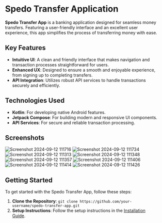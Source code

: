 # Spedo Transfer Application

**Spedo Transfer App** is a banking application designed for seamless money transfers. Featuring a user-friendly interface and an excellent user experience, this app simplifies the process of transferring money with ease.

## Key Features

- **Intuitive UI**: A clean and friendly interface that makes navigation and transaction processes straightforward for users.
- **Enhanced UX**: Designed to ensure a smooth and enjoyable experience, from signing up to completing transfers.
- **API Integration**: Utilizes robust API services to handle transactions securely and efficiently.

## Technologies Used

- **Kotlin**: For developing native Android features.
- **Jetpack Compose**: For building modern and responsive UI components.
- **API Services**: For secure and reliable transaction processing.

## Screenshots
![Screenshot 2024-09-12 111716](https://github.com/user-attachments/assets/5f6af3d2-69b8-47b8-acc1-9bcc01213ce0)
![Screenshot 2024-09-12 111734](https://github.com/user-attachments/assets/67bc119c-91aa-4c06-8b4e-11e338cf9d44)
![Screenshot 2024-09-12 111313](https://github.com/user-attachments/assets/7a2b3ae2-2331-4917-814c-be59139952a9)
![Screenshot 2024-09-12 111348](https://github.com/user-attachments/assets/92ef6a25-93f6-4965-af82-7e9385b06ec8)
![Screenshot 2024-09-12 111357](https://github.com/user-attachments/assets/b3724481-785a-4407-a9df-2f23d23ed6f1)
![Screenshot 2024-09-12 111406](https://github.com/user-attachments/assets/d783147b-3b2c-446f-b110-f7db08c5cd00)
![Screenshot 2024-09-12 111414](https://github.com/user-attachments/assets/6f3175b6-b683-4f03-be29-bf8556de672c)
![Screenshot 2024-09-12 111426](https://github.com/user-attachments/assets/bfc168f9-72dd-42bd-9c09-8de97cad79fc)






## Getting Started

To get started with the Spedo Transfer App, follow these steps:

1. **Clone the Repository**: `git clone https://github.com/your-username/spedo-transfer-app.git`
2. **Setup Instructions**: Follow the setup instructions in the [Installation Guide](https://github.com/user-attachments/assets/7ed51c15-16cb-4660-a2fb-66485fd374ec).

